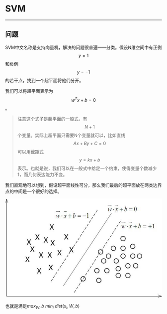 # SVM

---

## 问题

SVM中文名称是支持向量机，解决的问题很普遍——分类。假设N维空间中有正例$$y = 1$$和负例$$y=-1$$的若干点，找到一个超平面将他们分开。

我们可以将超平面表示为$$w^Tx+b=0$$。

> 注意这个式子是超平面的一般式，有$$N+1$$个变量。实际上超平面只需要N个变量就可以，比如直线$$Ax + By + C = 0$$可以用截距式$$y = kx +b$$表示。也就是说，我们可以在一般式中给定一个约束，使得变量个数减少1，而几何表达能力不变。

我们直观地可以想到，假设超平面线性可分，那么我们最后的超平面放在两类边界点的中间是一个很好的选择。

![](/assets/20140829134548371.jpeg)

也就是满足$max_W,b \ min_i  \ dist(x_i, W,b)$



